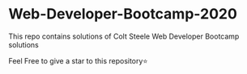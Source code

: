 # Web-Developer-Bootcamp-2020
This repo contains solutions of Colt Steele Web Developer Bootcamp solutions

Feel Free to give a star to this repository⭐
